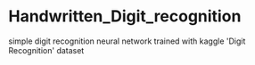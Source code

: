# Handwritten_Digit_recognition
simple digit recognition neural network trained with kaggle 'Digit Recognition' dataset
